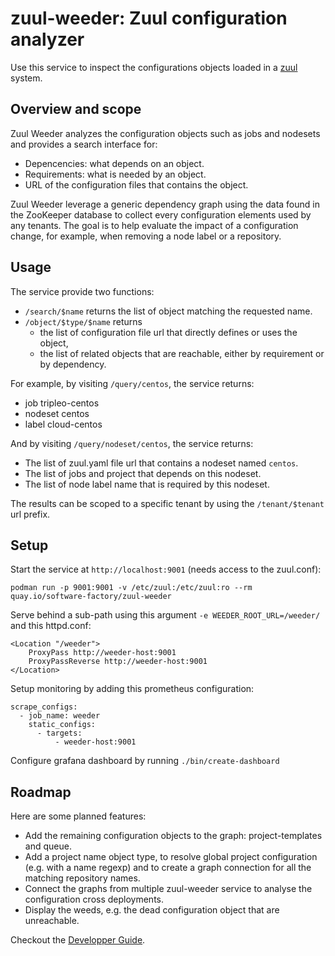 # zuul-weeder: Zuul configuration analyzer

Use this service to inspect the configurations objects loaded in a [zuul](https://zuul-ci.org) system.


## Overview and scope

Zuul Weeder analyzes the configuration objects such as jobs and nodesets and provides a search interface for:

- Depencencies: what depends on an object.
- Requirements: what is needed by an object.
- URL of the configuration files that contains the object.

Zuul Weeder leverage a generic dependency graph using the data found in the ZooKeeper database
to collect every configuration elements used by any tenants.
The goal is to help evaluate the impact of a configuration change,
for example, when removing a node label or a repository.


## Usage

The service provide two functions:

- `/search/$name` returns the list of object matching the requested name.
- `/object/$type/$name` returns
  - the list of configuration file url that directly defines or uses the object,
  - the list of related objects that are reachable, either by requirement or by dependency.

For example, by visiting `/query/centos`, the service returns:

- job tripleo-centos
- nodeset centos
- label cloud-centos

And by visiting `/query/nodeset/centos`, the service returns:

- The list of zuul.yaml file url that contains a nodeset named `centos`.
- The list of jobs and project that depends on this nodeset.
- The list of node label name that is required by this nodeset.

The results can be scoped to a specific tenant by using the `/tenant/$tenant` url prefix.


## Setup

Start the service at `http://localhost:9001` (needs access to the zuul.conf):

```
podman run -p 9001:9001 -v /etc/zuul:/etc/zuul:ro --rm quay.io/software-factory/zuul-weeder
```

Serve behind a sub-path using this argument `-e WEEDER_ROOT_URL=/weeder/` and this httpd.conf:

```
<Location "/weeder">
    ProxyPass http://weeder-host:9001
    ProxyPassReverse http://weeder-host:9001
</Location>
```

Setup monitoring by adding this prometheus configuration:

```
scrape_configs:
  - job_name: weeder
    static_configs:
      - targets:
          - weeder-host:9001
```

Configure grafana dashboard by running `./bin/create-dashboard`


## Roadmap

Here are some planned features:

- Add the remaining configuration objects to the graph: project-templates and queue.
- Add a project name object type, to resolve global project configuration (e.g. with a name regexp) and to create a graph connection for all the matching repository names.
- Connect the graphs from multiple zuul-weeder service to analyse the configuration cross deployments.
- Display the weeds, e.g. the dead configuration object that are unreachable.

Checkout the [Developper Guide](./CONTRIBUTING.md).
